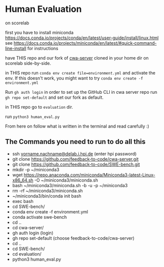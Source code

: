 # Human Evaluation

on scorelab

first you have to install miniconda https://docs.conda.io/projects/conda/en/latest/user-guide/install/linux.html
see https://docs.conda.io/projects/miniconda/en/latest/#quick-command-line-install for instructions

have THIS repo and our fork of [cwa-server](https://github.com/feedback-to-code/cwa-server) cloned in your home dir on scorelab side-by-side.

in THIS repo run `conda env create file=environment.yml` and activate the env.
If this doesn't work, you might want to try `conda env create -f environment.yml`

Run `gh auth login` in order to set up the GitHub CLI
in cwa server repo run `gh repo set-default` and set our fork as default.

in THIS repo go to `evaluation` dir.

run `python3 human_eval.py`

From here on follow what is written in the terminal and read carefully :)

## The Commands you need to run to do all this
- ssh vorname.nachname@delab.i.hpi.de (enter hpi password)
- git clone https://github.com/feedback-to-code/cwa-server.git
- git clone https://github.com/feedback-to-code/SWE-bench.git
- mkdir -p ~/miniconda3
- wget https://repo.anaconda.com/miniconda/Miniconda3-latest-Linux-x86_64.sh -O ~/miniconda3/miniconda.sh
- bash ~/miniconda3/miniconda.sh -b -u -p ~/miniconda3
- rm -rf ~/miniconda3/miniconda.sh
- ~/miniconda3/bin/conda init bash
- exec bash
- cd SWE-bench/
- conda env create -f environment.yml
- conda activate swe-bench
- cd ..
- cd cwa-server/
- gh auth login (login)
- gh repo set-default (choose feedback-to-code/cwa-server)
- cd ..
- cd SWE-bench/
- cd evaluation/
- python3 human_eval.py

